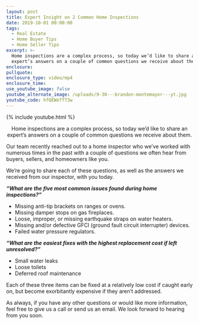 ```yaml
---
layout: post
title: Expert Insight on 2 Common Home Inspections
date: 2019-10-01 00:00:00
tags:
  - Real Estate
  - Home Buyer Tips
  - Home Seller Tips
excerpt: >-
  Home inspections are a complex process, so today we’d like to share an
  expert’s answers on a couple of common questions we receive about them.
enclosure:
pullquote:
enclosure_type: video/mp4
enclosure_time:
use_youtube_image: false
youtube_alternate_image: /uploads/9-30---brandon-montemayor---yt.jpg
youtube_code: hfQEWeTfT3w
---
```


{% include youtube.html %}

<center>Home inspections are a complex process, so today we’d like to share an expert’s answers on a couple of common questions we receive about them.</center>

Our team recently reached out to a home inspector who we’ve worked with numerous times in the past with a couple of questions we often hear from buyers, sellers, and homeowners like you.

We’re going to share each of these questions, as well as the answers we received from our inspector, with you today.

***“What are the five most common issues found during home inspections?”***

* Missing anti-tip brackets on ranges or ovens.
* Missing damper stops on gas fireplaces.
* Loose, improper, or missing earthquake straps on water heaters.
* Missing and/or defective GFCI (ground fault circuit interrupter) devices.
* Failed water pressure regulators.

***“What are the easiest fixes with the highest replacement cost if left unresolved?”***

* Small water leaks
* Loose toilets
* Deferred roof maintenance

Each of these three items can be fixed at a relatively low cost if caught early on, but become exorbitantly expensive if they aren’t addressed.

As always, if you have any other questions or would like more information, feel free to give us a call or send us an email. We look forward to hearing from you soon.